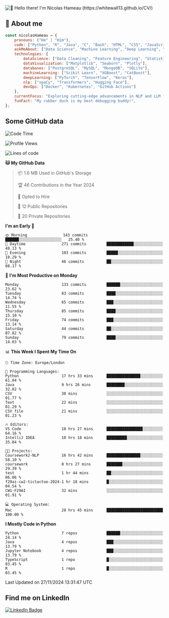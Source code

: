 <img src="assets/intro.gif" alt="👋 Hello there! I'm Nicolas Hameau (https://whitewall13.github.io/CV/)" title="👋 Hello there! I'm Nicolas Hameau"/>

<!---visitors number here--->

## :book: About me

```javascript
const nicolasHameau = {
    pronouns: ("He" | "Him"),
    code: ["Python", "R", "Java", "C", "Bash", "HTML", "CSS", "JavaScript", "PHP", "SQL"],
    askMeAbout: ["Data Science", "Machine Learning", "Deep Learning", "NLP", "LLM", "Computer Vision", "MLOps"],
    technologies: {
        dataScience: ["Data Cleaning", "Feature Engineering", "Statistical Analysis"],
        dataVisualization: ["Matplotlib", "Seaborn", "Plotly"],
        databases: ["PostgreSQL", "MySQL", "MongoDB", "SQLite"],
        machineLearning: ["Scikit Learn", "XGBoost", "CatBoost"],
        deepLearning: ["PyTorch", "TensorFlow", "Keras"],
        nlp: ["spaCy", "Transformers", "Hugging Face"],
        devOps: ["Docker", "Kubernetes", "GitHub Actions"]
    },
    currentFocus: "Exploring cutting-edge advancements in NLP and LLM fine-tuning",
    funFact: "My rubber duck is my best debugging buddy!",
};
```
## Some GitHub data

<!--START_SECTION:waka-->
![Code Time](http://img.shields.io/badge/Code%20Time-58%20hrs-blue)

![Profile Views](http://img.shields.io/badge/Profile%20Views-3-blue)

![Lines of code](https://img.shields.io/badge/From%20Hello%20World%20I%27ve%20Written-6.0%20million%20lines%20of%20code-blue)

**🐱 My GitHub Data** 

> 📦 1.6 MB Used in GitHub's Storage 
 > 
> 🏆 46 Contributions in the Year 2024
 > 
> 💼 Opted to Hire
 > 
> 📜 12 Public Repositories 
 > 
> 🔑 20 Private Repositories 
 > 
**I'm an Early 🐤** 

```text
🌞 Morning                143 commits         ██████░░░░░░░░░░░░░░░░░░░   25.40 % 
🌆 Daytime                271 commits         ████████████░░░░░░░░░░░░░   48.13 % 
🌃 Evening                103 commits         █████░░░░░░░░░░░░░░░░░░░░   18.29 % 
🌙 Night                  46 commits          ██░░░░░░░░░░░░░░░░░░░░░░░   08.17 % 
```
📅 **I'm Most Productive on Monday** 

```text
Monday                   133 commits         ██████░░░░░░░░░░░░░░░░░░░   23.62 % 
Tuesday                  83 commits          ████░░░░░░░░░░░░░░░░░░░░░   14.74 % 
Wednesday                65 commits          ███░░░░░░░░░░░░░░░░░░░░░░   11.55 % 
Thursday                 85 commits          ████░░░░░░░░░░░░░░░░░░░░░   15.10 % 
Friday                   74 commits          ███░░░░░░░░░░░░░░░░░░░░░░   13.14 % 
Saturday                 44 commits          ██░░░░░░░░░░░░░░░░░░░░░░░   07.82 % 
Sunday                   79 commits          ████░░░░░░░░░░░░░░░░░░░░░   14.03 % 
```


📊 **This Week I Spent My Time On** 

```text
🕑︎ Time Zone: Europe/London

💬 Programming Languages: 
Python                   17 hrs 33 mins      ███████████████░░░░░░░░░░   61.04 % 
Java                     9 hrs 26 mins       ████████░░░░░░░░░░░░░░░░░   32.82 % 
CSV                      30 mins             ░░░░░░░░░░░░░░░░░░░░░░░░░   01.77 % 
Text                     22 mins             ░░░░░░░░░░░░░░░░░░░░░░░░░   01.29 % 
CSV file                 21 mins             ░░░░░░░░░░░░░░░░░░░░░░░░░   01.23 % 

🔥 Editors: 
VS Code                  18 hrs 27 mins      ████████████████░░░░░░░░░   64.16 % 
IntelliJ IDEA            10 hrs 18 mins      █████████░░░░░░░░░░░░░░░░   35.84 % 

🐱‍💻 Projects: 
Coursework2-NLP          16 hrs 42 mins      ███████████████░░░░░░░░░░   58.10 % 
coursework               8 hrs 27 mins       ███████░░░░░░░░░░░░░░░░░░   29.39 % 
test                     1 hr 44 mins        ██░░░░░░░░░░░░░░░░░░░░░░░   06.06 % 
f29ai-cw2-tictactoe-2024-1 hr 18 mins        █░░░░░░░░░░░░░░░░░░░░░░░░   04.54 % 
CW1-F29AI                32 mins             ░░░░░░░░░░░░░░░░░░░░░░░░░   01.91 % 

💻 Operating System: 
Mac                      28 hrs 45 mins      █████████████████████████   100.00 % 
```

**I Mostly Code in Python** 

```text
Python                   7 repos             ██████░░░░░░░░░░░░░░░░░░░   24.14 % 
Java                     4 repos             ███░░░░░░░░░░░░░░░░░░░░░░   13.79 % 
Jupyter Notebook         4 repos             ███░░░░░░░░░░░░░░░░░░░░░░   13.79 % 
TypeScript               1 repo              █░░░░░░░░░░░░░░░░░░░░░░░░   03.45 % 
R                        1 repo              █░░░░░░░░░░░░░░░░░░░░░░░░   03.45 % 
```




 Last Updated on 27/11/2024 13:31:47 UTC
<!--END_SECTION:waka-->

## Find me on LinkedIn
<div id="badges">
  <a href="https://www.linkedin.com/in/nicolas-hameau-13242002/">
    <img src="https://img.shields.io/badge/LinkedIn-blue?style=for-the-badge&logo=linkedin&logoColor=white" alt="LinkedIn Badge"/>
  </a>
</div>




